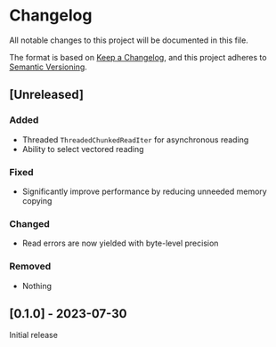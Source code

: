 # Changelog

All notable changes to this project will be documented in this file.

The format is based on [Keep a Changelog](https://keepachangelog.com/en/1.0.0/),
and this project adheres to [Semantic Versioning](https://semver.org/spec/v2.0.0.html).

## [Unreleased]

### Added

- Threaded `ThreadedChunkedReadIter` for asynchronous reading
- Ability to select vectored reading

### Fixed

- Significantly improve performance by reducing unneeded memory copying

### Changed

- Read errors are now yielded with byte-level precision

### Removed

- Nothing

## [0.1.0] - 2023-07-30

Initial release